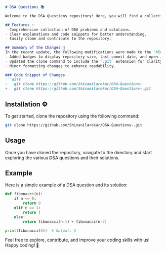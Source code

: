 ```markdown
# DSA Questions 📚

Welcome to the DSA Questions repository! Here, you will find a collection of Data Structures and Algorithms questions along with their solutions. This repository aims to help you improve your coding skills and prepare for technical interviews.

## Features ✨
- Comprehensive collection of DSA problems and solutions.
- Clear explanations and code snippets for better understanding.
- Easily clone and contribute to the repository.

## Summary of the Changes 📝
In the recent update, the following modifications were made to the `README.md` file:
- Added badges to display repository size, last commit date, and open issues.
- Updated the clone command to include the `.git` extension for clarity.
- Minor formatting changes to enhance readability.

### Code Snippet of Changes
```diff
-   git clone https://github.com/Shivanilarokar/DSA-Questions-
+   git clone https://github.com/Shivanilarokar/DSA-Questions-.git
```

## Installation ⚙️
To get started, clone the repository using the following command:

```bash
git clone https://github.com/Shivanilarokar/DSA-Questions-.git
```

## Usage
Once you have cloned the repository, navigate to the directory and start exploring the various DSA questions and their solutions.

## Example
Here is a simple example of a DSA question and its solution:

```python
def fibonacci(n):
    if n <= 0:
        return 0
    elif n == 1:
        return 1
    else:
        return fibonacci(n-1) + fibonacci(n-2)

print(fibonacci(5))  # Output: 5
```

Feel free to explore, contribute, and improve your coding skills with us! Happy coding! 🚀
```